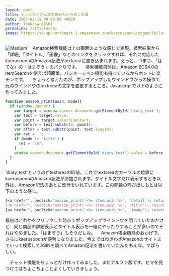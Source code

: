 ```yaml
---
layout: post
title: もっとたくさん本を読みたい今日この頃
date: 2007-02-15 00:00:00 +0900
author: Tsukasa OISHI
permalink: /articles/61
image: https://s3-ap-northeast-1.amazonaws.com/kaeruspoon/images/10/large.JPG?1300871536
---
```


![Medium](https://s3-ap-northeast-1.amazonaws.com/kaeruspoon/images/10/medium.JPG?1300871536)
　Amazon検索機能は上の画面のような感じで実現。検索結果から「詳細」「タイトル」「画像」などのリンクをクリックすれば、それに対応したkaeruspoonのAmazon記法がtextareaに書き込まれます。えっと、つまり、「はてな」の「はまぞう」のパクりです。
　検索機能自体は、Amazon ECS4.0のItemSearchを使えば超簡単。パジネーション機能も持っているからホントに楽チンです。
　ちょっと考えたのが、ポップアップしたウインドウからの操作で元のウインドウのtextareaの文字を変更するところ。Javascriptで以下のように作ってみました。

```javascript
function amazon_print(asin, mode){
  if (window.opener) {
    var target = window.opener.document.getElementById('diary_text');
    var text = target.value;
    var point = target.selectionStart;
    var before = text.substr(0, point);
    var after = text.substr(point, text.length);
    var ret = '';
    if (mode != 'title') {
      ret = "\n";
    }
    window.opener.document.getElementById('diary_text').value = before + "[amazon :" + asin + ":" + mode + "]" + ret + after;
  }
}
```

'diary\_text'というのがtextareaのID値。これでtextareaのカーソルの位置にkaeruspoonのAmazon記法が追加されます。タイトル文字だけ表示するとき以外は、Amazon記法のあとに改行をいれています。この関数の呼び出しもとは以下のような感じ。

```ruby
[<a href="", onclick="amazon_print('<%= item.asin %>', 'detail'); return false;" %>詳細</a>]
[<a href="", onclick="amazon_print('<%= item.asin %>', 'title'); return false;" %>タイトル</a>]
[<a href="", onclick="amazon_print('<%= item.asin %>', 'image'); return false;" %>画像</a>]<br/>
```

最初はどれかをクリックした時点でポップアップウインドウを閉じていたのだけど、同じ商品の詳細表示とタイトル表示を一緒にやったりすることが多いのでそれはやめました。「はまぞう」もそうだしね。
　Amazon検索機能のおかげで、さらにkaeruspoonが便利になりました。今まではわざわざAmazonのサイトまでいって検索してASINを調べてAmazon記法を書いていたんだもんな。すばらしい。

　チャット機能をちょっとだけ作ってみました。まだアルファ版です。ヒマを見つけてはちょこちょことよくしていきましょう。

